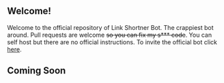 ## Welcome!
Welcome to the official repository of Link Shortner Bot. The crappiest bot around. Pull requests are welcome ~~so you can fix my s*** code~~. You can self host but there are no official instructions. To invite the official bot click [here](https://discord.com/api/oauth2/authorize?client_id=755474829364428840&permissions=84032&scope=bot).

## Coming Soon
